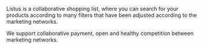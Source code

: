 Listus is a collaborative shopping list, where you can search for your products according to many filters that have been adjusted according to the marketing networks.

We support collaborative payment, open and healthy competition between marketing networks.
